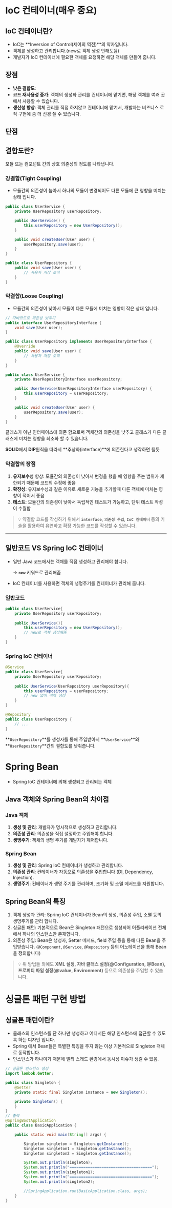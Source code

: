 # IoC 컨테이너(매우 중요)

## IoC 컨테이너란?

* IoC는 **Inversion of Control(제어의 역전)**의 약자입니다.
* 객체를 생성하고 관리합니다.(new로 객체 생성 안해도됨)
* 개발자가 IoC 컨테이너에 필요한 객체를 요청하면 해당 객체를 만들어 줍니다.

## 장점

* **낮은 결합도**:
* **코드 재사용성 증가**: 객체의 생성돠 관리를 컨테이너에 맡기면, 해당 객체를 여러 곳에서 사용할 수 있습니다.
* **생산성 향상**: 객체 관리를 직접 하지않고 컨테이너에 맡겨서, 개발자는 비즈니스 로직 구현에 좀 더 신경 쓸 수 있습니다.

## 단점

## 결합도란?

모듈 또는 컴포넌트 간의 상호 의존성의 정도를 나타냅니다.

### 강결합(Tight Coupling)

* 모듈간의 의존성이 높아서 하나의 모듈이 변경되어도 다른 모듈에 큰 영향을 미치는 상태 입니다.

```java
public class UserService {
    private UserRepository userRepository;

    public UserService() {
        this.userRepository = new UserRepository();
    }

    public void createUser(User user) {
        userRepository.save(user);
    }
}

public class UserRepository {
    public void save(User user) {
        // 사용자 저장 로직
    }
}
```

### 약결합(Loose Coupling)

* 모듈간의 의존성이 낮아서 모듈이 다른 모듈에 미치는 영향이 작은 상태 입니다.

```java
// 자바코드로 의존성 낮추기
public interface UserRepositoryInterface {
    void save(User user);
}

public class UserRepository implements UserRepositoryInterface {
    @Override
    public void save(User user) {
        // 사용자 저장 로직
    }
}

public class UserService {
    private UserRepositoryInterface userRepository;

    public UserService(UserRepositoryInterface userRepository) {
        this.userRepository = userRepository;
    }

    public void createUser(User user) {
        userRepository.save(user);
    }
}
```

클래스가 아닌 인터페이스에 의존 함으로써 객체간의 의존성을 낮추고 클래스가 다른 클래스에 미치는 영향을 최소화 할 수 있습니다.

**SOLID**에서 **DIP**원칙을 따라서 **추상화(interface)**에 의존한다고 생각하면 될듯

### 약결합의 장점

1. **유지보수성** 향상: 모듈간의 의존성이 낮아서 변경을 했을 때 영향을 주는 범위가 제한되기 때문에 코드의 수정에 좋음
2. **확장성**: 유지보수성과 같은 이유로 새로운 기능을 추가할때 다른 객체에 미치는 영향이 적어서 좋음
3. **테스트**: 모듈간의 의존성이 낮아서 독립적인 테스트가 가능하고, 단위 테스트 작성이 수월함


> 💡 약결합 코드를 작성하기 위해서 **`interface`**, **`의존성 주입`**, **`IoC 컨테이너`** 등의 기술을 활용하여 유연하고 확장 가능한 코드를 작성할 수 있습니다.


---

## 일반코드 VS Spring IoC 컨테이너

* 일반 Java 코드에서는 객체를 직접 생성하고 관리해야 합니다.

  → **`new`** 키워드로 관리해줌

* IoC 컨테이너를 사용하면 객체의 생명주기를 컨테이너가 관리해 줍니다.

### 일반코드

```java
public class UserService{
	private UserRepository userRepository;
	
	public UserService(){
		this.userRepository = new UserRepository();
		// new로 객체 생성해줌
	}
}
```

### Spring IoC 컨테이너

```java
@Service
public class UserService{
	private UserRepository userRepository;
	
	public UserService(UserRepository userRepository){
		this.userRepository = userRepository;
		// new 없이 객체 생성
	}
}

@Repository
public class UserRepository {
    // ...
}
```

**`UserRepository`**를 생성자를 통해 주입받아서 **`UserService`**와 **`UserRepository`**간의 결합도를 낮춰줍니다.

# Spring Bean

* Spring IoC 컨테이너에 의해 생성되고 관리되는 객체

## Java 객체와 Spring Bean의 차이점

### Java 객체

1. **생성 및 관리**: 개발자가 명시적으로 생성하고 관리합니다.
2. **의존성 관리**: 의존성을 직접 설정하고 주입해야 합니다.
3. **생명주기**: 객체의 생명 주기를 개발자가 제어합니다.

### Spring Bean

1. **생성 및 관리**: Spring IoC 컨테이너가 생성하고 관리합니다.
2. **의존성 관리**: 컨테이너가 자동으로 의존성을 주입합니다 (DI, Dependency, Injection).
3. **생명주기**: 컨테이너가 생명 주기를 관리하며, 초기화 및 소멸 메서드를 지원합니다.

## Spring Bean의 특징

1. 객체 생성과 관리: Spring IoC 컨테이너가 Bean의 생성, 의존성 주입, 소멸 등의 생명주기를 관리 합니다.
2. 싱글톤 패턴: 기본적으로 Bean은 Singleton 패턴으로 생성되어 어플리케이션 전체에서 하나의 인스턴스만 존재합니다.
3. 의존성 주입: Bean은 생성자, Setter 메서드, field 주입 등을 통해 다른 Bean을 주입받습니다.
   (`@Component`, `@Service`, `@Repository` 등의 어노테이션을 통해 Bean을 정의합니다)

>💡 위 방법들 외에도 **XML 설정, 자바 클래스 설정(@Configuration, @Bean), 프로퍼티 파일 설정(@value, Environment)** 등으로 의존성을 주입할 수 있습니다.

# 싱글톤 패턴 구현 방법

## 싱글톤 패턴이란?

- 클래스의 인스턴스를 단 하나만 생성하고 어디서든 해당 인스턴스에 접근할 수 있도록 하는 디자인 입니다.
- Spring 에서 Bean들은 특별한 특징을 주지 않는 이상 기본적으로 Singleton 객체로 동작합니다.
- 인스턴스가 하나이기 때문에 멀티 스레드 환경에서 동시성 이슈가 생길 수 있음.

```java
// 싱글톤 인스턴스 생성
import lombok.Getter;

public class Singleton {
    @Getter
    private static final Singleton instance = new Singleton();

    private Singleton() {
    }
}
// 출력
@SpringBootApplication
public class BasicApplication {

    public static void main(String[] args) {

        Singleton singleton = Singleton.getInstance();
        Singleton singleton1 = Singleton.getInstance();
        Singleton singleton2 = Singleton.getInstance();

        System.out.println(singleton);
        System.out.println("====================================");
        System.out.println(singleton1);
        System.out.println("====================================");
        System.out.println(singleton2);

        //SpringApplication.run(BasicApplication.class, args);
    }
}
```